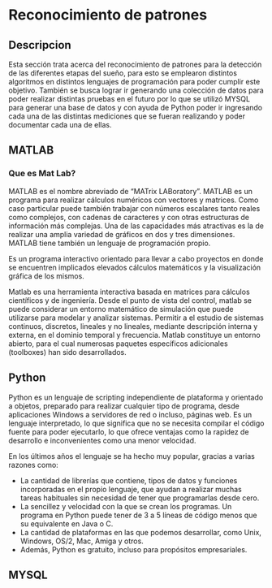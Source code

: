 # Reconocimiento de patrones
## Descripcion 
Esta sección trata acerca del reconocimiento de patrones para la detección de las diferentes etapas del sueño, para esto se emplearon distintos algoritmos en distintos lenguajes de programación para poder cumplir este objetivo. También se busca lograr ir generando una colección de datos para poder realizar distintas pruebas en el futuro por lo que se utilizó MYSQL para generar una base de datos y con ayuda de Python poder ir ingresando cada una de las distintas mediciones que se fueran realizando y poder documentar cada una de ellas.

## MATLAB 
### Que es Mat Lab?

MATLAB es el nombre abreviado de “MATrix LABoratory”. MATLAB es un programa para realizar cálculos numéricos con vectores y matrices. Como caso particular puede también trabajar con números escalares tanto reales como complejos, con cadenas de caracteres y con otras estructuras de información más  complejas. Una de las capacidades más atractivas es la de realizar una amplia variedad de gráficos en dos y tres dimensiones. MATLAB tiene también un lenguaje de programación propio. 

 Es un programa interactivo orientado para llevar a cabo proyectos en donde se encuentren implicados elevados cálculos matemáticos y la visualización gráfica de los mismos.

Matlab es una herramienta interactiva basada en matrices para cálculos científicos y de ingeniería. Desde el punto de vista del control, matlab se puede considerar un entorno matemático de simulación que puede utilizarse para modelar y analizar sistemas. Permitir a el estudio de sistemas continuos, discretos, lineales y no lineales, mediante descripción interna y externa, en el dominio temporal y frecuencia. Matlab constituye un entorno abierto, para el cual numerosas paquetes específicos adicionales (toolboxes) han sido desarrollados.

## Python
Python es un lenguaje de scripting independiente de plataforma y orientado a objetos, preparado para realizar cualquier tipo de programa, desde aplicaciones Windows a servidores de red o incluso, páginas web. Es un lenguaje interpretado, lo que significa que no se necesita compilar el código fuente para poder ejecutarlo, lo que ofrece ventajas como la rapidez de desarrollo e inconvenientes como una menor velocidad.

En los últimos años el lenguaje se ha hecho muy popular, gracias a varias razones como:
- La cantidad de librerías que contiene, tipos de datos y funciones incorporadas en el propio lenguaje, que ayudan a realizar muchas tareas habituales sin necesidad de tener que programarlas desde cero.
- La sencillez y velocidad con la que se crean los programas. Un programa en Python puede tener de 3 a 5 líneas de código menos que su equivalente en Java o C.
- La cantidad de plataformas en las que podemos desarrollar, como Unix, Windows, OS/2, Mac, Amiga y otros.
- Además, Python es gratuito, incluso para propósitos empresariales.

## MYSQL
